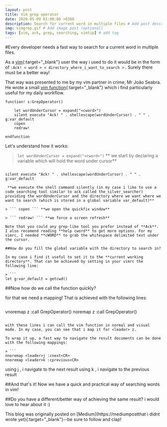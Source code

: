 ```yaml
---
layout: post
title: Vim grep operator
date: 2020-05-09 01:00:00 +0300
description: Search for current word in multiple files # Add post description (optional)
img: vimgrep.gif # Add image post (optional)
tags: [vim, ack, grep, searching, vimtip] # add tag
---
```

#Every developer needs a fast way to search for a current word in multiple files.

As a [vim](https://github.com/vim){:target="_blank"} user the way i used to do it would be in the form of ``` :Ack! < word > < directory_where_i_want_to_search > ``` . Surely there must be a better way!

That way was presented to me by my vim partner in crime, Mr João Seabra. He wrote a small [vim function](https://learnvimscriptthehardway.stevelosh.com/chapters/23.html){:target="_blank"} which i find particularly useful for my daily workflow.

```
function! s:GrepOperator()

    let wordUnderCursor = expand("<cword>")
    silent execute "Ack! " . shellescape(wordUnderCursor) . " " . g:var_default
    copen
    redraw!

endfunction
```

Let's understand how it works:

> ```let wordUnderCursor = expand("<cword>")```
**
  we start by declaring a variable which will hold the word under cursor**

> ```
    silent execute "Ack! " . shellescape(wordUnderCursor) . " " . g:var_default
```
 **we execute the shell command silently (in my case i like to use a code searching tool similar to ack called the_silver_searcher) providing the wordUnderCursor and the directory where we want where we want to search (which is stored in a global variable var_default)**

> ``` copen ``` **we open the quickfix window**

> ``` redraw! ``` **we force a screen refresh**

Note that you could any grep-like tool you prefer instead of **Ack**.
I also recomend reading **help cword** to get more options. For my vimrc, I needed **cWORD** to grab the whitespace delimited text under the cursor.

##How do you fill the global variable with the directory to search in?

In my case i find it useful to set it to the **current working directory**. That can be achieved by setting in your vimrc the following line:

> ```
let g:var_default = getcwd()
```

##Now how do we call the function quickly?

for that we need a mapping!  That is achieved with the following lines:

> ```
vnoremap <leader>z :<c-u>call <SID>GrepOperator()<cr>
noremap <leader>z :<c-u>call <SID>GrepOperator()<cr>
```

with these lines i can call the vim function in normal and visual mode. In my case, you can see that i map it for <leader> z.

To wrap it up, a fast way to navigate the result documents can be done with the following mappings:

> ```
nnoremap <leader>j :cnext<CR>
nnoremap <leader>k :cprevious<CR>
```

using <leader>j , i navigate to the next result
using <leader>k , i navigate to the previous result


##And that's it! Now we have a quick and practical way of searching words in vim!

##Do you have a different/better way of achieving the same result? i would love to hear about it :)


This blog was originally posted on [Medium](https://mediumpostthat i didnt wrote yet){:target="_blank"}--be sure to follow and clap!
